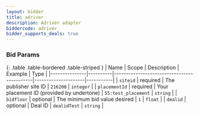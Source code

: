 ```yaml
---
layout: bidder
title: adriver
description: Adriver adapter
biddercode: adriver
bidder_supports_deals: true
---
```



### Bid Params

{: .table .table-bordered .table-striped }
| Name          | Scope    | Description                                | Example             | Type      |
|---------------|----------|--------------------------------------------|---------------------|-----------|
| `siteid`      | required | The publisher site ID                      | `216200`            | `integer` |
| `placementId` | required | Your placement ID (provided by undertone)  | `55:test_placement` | `string`  |
| `bidfloor`    | optional | The minimum bid value desired              | `1`                 | `float`   |
| `dealid`      | optional | Deal ID                                    | `dealidTest`        | `string`  |
